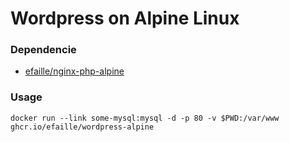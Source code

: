 # Wordpress on Alpine Linux

### Dependencie

- [efaille/nginx-php-alpine]

### Usage

```
docker run --link some-mysql:mysql -d -p 80 -v $PWD:/var/www ghcr.io/efaille/wordpress-alpine
```

[efaille/nginx-php-alpine]: //github.com/efaille/dockerfiles/tree/master/nginx-php-alpine
